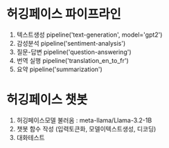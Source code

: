 # 허깅페이스 파이프라인
1. 텍스트생성 
pipeline('text-generation', model='gpt2')
2. 감성분석
pipeline('sentiment-analysis')
3. 질문-답변
pipeline('question-answering')
4. 번역 실행
pipeline('translation_en_to_fr')
5. 요약
pipeline('summarization')

# 허깅페이스 챗봇
1. 허깅페이스모델 불러옴 : meta-llama/Llama-3.2-1B 
2. 챗봇 함수 작성 (입력토큰화, 모델이텍스트생성, 디코딩) 
3. 대화테스트
